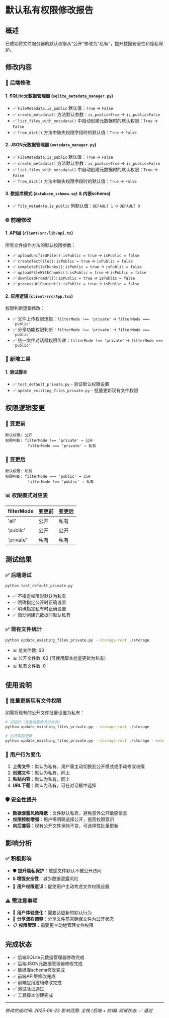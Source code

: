 # 默认私有权限修改报告

## 概述

已成功将文件服务器的默认权限从"公开"修改为"私有"，提升数据安全性和隐私保护。

## 修改内容

### 🔧 后端修改

#### 1. SQLite元数据管理器 (`sqlite_metadata_manager.py`)
- ✅ `FileMetadata.is_public` 默认值：`True` → `False`
- ✅ `create_metadata()` 方法默认参数：`is_public=True` → `is_public=False`
- ✅ `list_files_with_metadata()` 中自动创建元数据时的默认权限：`True` → `False`
- ✅ `from_dict()` 方法中缺失权限字段时的默认值：`True` → `False`

#### 2. JSON元数据管理器 (`metadata_manager.py`)
- ✅ `FileMetadata.is_public` 默认值：`True` → `False`
- ✅ `create_metadata()` 方法默认参数：`is_public=True` → `is_public=False`
- ✅ `list_files_with_metadata()` 中自动创建元数据时的默认权限：`True` → `False`
- ✅ `from_dict()` 方法中缺失权限字段时的默认值：`True` → `False`

#### 3. 数据库模式 (`database_schema.sql` & 内嵌schema)
- ✅ `file_metadata.is_public` 列默认值：`DEFAULT 1` → `DEFAULT 0`

### 🌐 前端修改

#### 1. API层 (`client/src/lib/api.ts`)
所有文件操作方法的默认权限参数：
- ✅ `uploadUnifiedFile()`: `isPublic = true` → `isPublic = false`
- ✅ `createTextFile()`: `isPublic = true` → `isPublic = false`
- ✅ `completeFileChunks()`: `isPublic = true` → `isPublic = false`
- ✅ `uploadFileWithChunks()`: `isPublic = true` → `isPublic = false`
- ✅ `downloadFromUrl()`: `isPublic = true` → `isPublic = false`
- ✅ `processUrlContent()`: `isPublic = true` → `isPublic = false`

#### 2. 应用逻辑 (`client/src/App.tsx`)
权限判断逻辑修改：
- ✅ 文件上传权限逻辑：`filterMode !== 'private'` → `filterMode === 'public'`
- ✅ 分享功能权限判断：`filterMode !== 'private'` → `filterMode === 'public'`
- ✅ 统一文件对话框权限传递：`filterMode !== 'private'` → `filterMode === 'public'`

### 📝 新增工具

#### 1. 测试脚本
- ✅ `test_default_private.py` - 验证默认权限设置
- ✅ `update_existing_files_private.py` - 批量更新现有文件权限

## 权限逻辑变更

### 🔄 变更前
```
默认权限: 公开
权限判断: filterMode !== 'private' → 公开
          filterMode === 'private' → 私有
```

### 🔄 变更后
```
默认权限: 私有
权限判断: filterMode === 'public' → 公开
          filterMode !== 'public' → 私有
```

### 📊 权限模式对应表

| filterMode | 变更前 | 变更后 |
|------------|--------|--------|
| 'all'      | 公开   | 私有   |
| 'public'   | 公开   | 公开   |
| 'private'  | 私有   | 私有   |

## 测试结果

### ✅ 后端测试
```bash
python test_default_private.py
```
- ✅ 不指定权限时默认为私有
- ✅ 明确指定公开时正确设置
- ✅ 明确指定私有时正确设置
- ✅ 自动创建元数据时默认私有

### ✅ 现有文件统计
```bash
python update_existing_files_private.py --storage-root ./storage
```
- 📊 总文件数: 63
- 📊 公开文件数: 63 (可使用脚本批量更新为私有)
- 📊 私有文件数: 0

## 使用说明

### 🔧 批量更新现有文件权限

如需将现有的公开文件批量设置为私有：

```bash
# 试运行（查看将要修改的文件）
python update_existing_files_private.py --storage-root ./storage

# 执行实际更新
python update_existing_files_private.py --storage-root ./storage --execute
```

### 🎯 用户行为变化

1. **上传文件**：默认为私有，用户需主动切换到公开模式或手动修改权限
2. **创建文件**：默认为私有，同上
3. **粘贴内容**：默认为私有，同上
4. **URL下载**：默认为私有，可在对话框中选择

### 🛡️ 安全性提升

- **数据泄露风险降低**：文件默认私有，避免意外公开敏感信息
- **权限控制增强**：用户需明确选择公开，提高权限意识
- **向后兼容**：现有公开文件保持不变，可选择性批量更新

## 影响分析

### ✅ 积极影响
- 🛡️ **提升隐私保护**：敏感文件默认不被公开访问
- 🔒 **增强安全性**：减少数据泄露风险
- 👤 **用户权限意识**：促使用户主动考虑文件权限设置

### ⚠️ 需注意事项
- 📱 **用户体验变化**：需要适应新的默认行为
- 🔄 **分享流程调整**：分享文件前需确保文件为公开状态
- 📋 **权限管理**：需要更主动地管理文件权限

## 完成状态

- ✅ 后端SQLite元数据管理器修改完成
- ✅ 后端JSON元数据管理器修改完成
- ✅ 数据库schema修改完成
- ✅ 前端API层修改完成
- ✅ 前端应用逻辑修改完成
- ✅ 测试验证通过
- ✅ 工具脚本创建完成

---

*修改完成时间: 2025-06-23*
*影响范围: 全栈 (后端 + 前端)*
*测试状态: ✅ 通过*